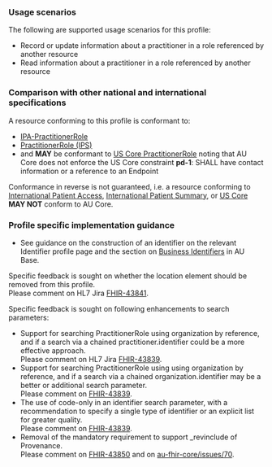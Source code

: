 ### Usage scenarios

The following are supported usage scenarios for this profile:

- Record or update information about a practitioner in a role referenced by another resource
- Read information about a practitioner in a role referenced by another resource


### Comparison with other national and international specifications

A resource conforming to this profile is conformant to:
- [IPA-PractitionerRole](http://hl7.org/fhir/uv/ipa/StructureDefinition-ipa-practitionerrole.html)
- [PractitionerRole (IPS)](http://hl7.org/fhir/uv/ips/StructureDefinition-PractitionerRole-uv-ips.html)
- and **MAY** be conformant to [US Core PractitionerRole](http://hl7.org/fhir/us/core/StructureDefinition/us-core-practitionerrole) noting that AU Core does not enforce the US Core constraint **pd-1**: SHALL have contact information or a reference to an Endpoint

Conformance in reverse is not guaranteed, i.e. a resource conforming to [International Patient Access](https://build.fhir.org/ig/HL7/fhir-ipa), [International Patient Summary](http://build.fhir.org/ig/HL7/fhir-ips), or [US Core](http://hl7.org/fhir/us/core) **MAY NOT** conform to AU Core.


### Profile specific implementation guidance
- See guidance on the construction of an identifier on the relevant Identifier profile page and the section on [Business Identifiers](https://build.fhir.org/ig/hl7au/au-fhir-base/guidance.html#business-identifiers) in AU Base.

<p class="request-for-feedback">Specific feedback is sought on whether the location element should be removed from this profile.<br/>Please comment on HL7 Jira <a href="https://jira.hl7.org/browse/FHIR-43841">FHIR-43841</a>.</p>

<div class="request-for-feedback">
    <p>Specific feedback is sought on following enhancements to search parameters:
    <ul>
        <li>Support for searching PractitionerRole using organization by reference, and if a search via a chained practitioner.identifier could be a more effective approach.<br/>Please comment on HL7 Jira <a href="https://jira.hl7.org/browse/FHIR-43839">FHIR-43839</a>.</li>
        <li>Support for searching PractitionerRole using  using organization by reference, and if a search via a chained organization.identifier may be a better or additional search parameter.<br/>Please comment on <a href="https://jira.hl7.org/browse/FHIR-43839">FHIR-43839</a>.</li>
        <li>The use of code-only in an identifier search parameter, with a recommendation to specify a single type of identifier or an explicit list for greater quality.<br/>Please comment on <a href="https://jira.hl7.org/browse/FHIR-43839">FHIR-43839</a>.</li>
        <li>Removal of the mandatory requirement to support _revinclude of Provenance.<br/>Please comment on <a href="https://jira.hl7.org/browse/FHIR-43850">FHIR-43850</a> and on <a href="https://github.com/hl7au/au-fhir-core/issues/70">au-fhir-core/issues/70</a>.</li>
    </ul>
    </p>
</div>

